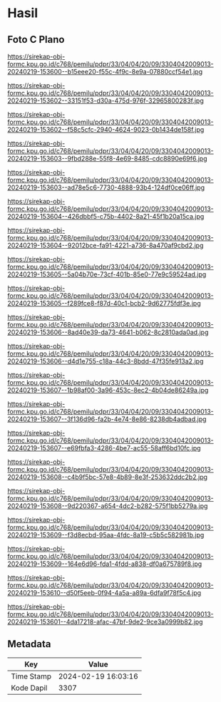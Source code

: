 # Hasil

## Foto C Plano

https://sirekap-obj-formc.kpu.go.id/c768/pemilu/pdpr/33/04/04/20/09/3304042009013-20240219-153600--b15eee20-f55c-4f9c-8e9a-07880ccf54e1.jpg

https://sirekap-obj-formc.kpu.go.id/c768/pemilu/pdpr/33/04/04/20/09/3304042009013-20240219-153602--33151f53-d30a-475d-976f-32965800283f.jpg

https://sirekap-obj-formc.kpu.go.id/c768/pemilu/pdpr/33/04/04/20/09/3304042009013-20240219-153602--f58c5cfc-2940-4624-9023-0b1434de158f.jpg

https://sirekap-obj-formc.kpu.go.id/c768/pemilu/pdpr/33/04/04/20/09/3304042009013-20240219-153603--9fbd288e-55f8-4e69-8485-cdc8890e69f6.jpg

https://sirekap-obj-formc.kpu.go.id/c768/pemilu/pdpr/33/04/04/20/09/3304042009013-20240219-153603--ad78e5c6-7730-4888-93b4-124df0ce06ff.jpg

https://sirekap-obj-formc.kpu.go.id/c768/pemilu/pdpr/33/04/04/20/09/3304042009013-20240219-153604--426dbbf5-c75b-4402-8a21-45f1b20a15ca.jpg

https://sirekap-obj-formc.kpu.go.id/c768/pemilu/pdpr/33/04/04/20/09/3304042009013-20240219-153604--92012bce-fa91-4221-a736-8a470af9cbd2.jpg

https://sirekap-obj-formc.kpu.go.id/c768/pemilu/pdpr/33/04/04/20/09/3304042009013-20240219-153605--5a04b70e-73cf-401b-85e0-77e9c59524ad.jpg

https://sirekap-obj-formc.kpu.go.id/c768/pemilu/pdpr/33/04/04/20/09/3304042009013-20240219-153605--f289fce8-f87d-40c1-bcb2-9d62775fdf3e.jpg

https://sirekap-obj-formc.kpu.go.id/c768/pemilu/pdpr/33/04/04/20/09/3304042009013-20240219-153606--8ad40e39-da73-4641-b062-8c2810ada0ad.jpg

https://sirekap-obj-formc.kpu.go.id/c768/pemilu/pdpr/33/04/04/20/09/3304042009013-20240219-153606--d4d1e755-c18a-44c3-8bdd-47f35fe913a2.jpg

https://sirekap-obj-formc.kpu.go.id/c768/pemilu/pdpr/33/04/04/20/09/3304042009013-20240219-153607--1b98af00-3a96-453c-8ec2-4b04de86249a.jpg

https://sirekap-obj-formc.kpu.go.id/c768/pemilu/pdpr/33/04/04/20/09/3304042009013-20240219-153607--3f136d96-fa2b-4e74-8e86-8238db4adbad.jpg

https://sirekap-obj-formc.kpu.go.id/c768/pemilu/pdpr/33/04/04/20/09/3304042009013-20240219-153607--e69fbfa3-4286-4be7-ac55-58aff6bd10fc.jpg

https://sirekap-obj-formc.kpu.go.id/c768/pemilu/pdpr/33/04/04/20/09/3304042009013-20240219-153608--c4b9f5bc-57e8-4b89-8e3f-253632ddc2b2.jpg

https://sirekap-obj-formc.kpu.go.id/c768/pemilu/pdpr/33/04/04/20/09/3304042009013-20240219-153608--9d220367-a654-4dc2-b282-575f1bb5279a.jpg

https://sirekap-obj-formc.kpu.go.id/c768/pemilu/pdpr/33/04/04/20/09/3304042009013-20240219-153609--f3d8ecbd-95aa-4fdc-8a19-c5b5c582981b.jpg

https://sirekap-obj-formc.kpu.go.id/c768/pemilu/pdpr/33/04/04/20/09/3304042009013-20240219-153609--164e6d96-fda1-4fdd-a838-df0a675789f8.jpg

https://sirekap-obj-formc.kpu.go.id/c768/pemilu/pdpr/33/04/04/20/09/3304042009013-20240219-153610--d50f5eeb-0f94-4a5a-a89a-6dfa9f78f5c4.jpg

https://sirekap-obj-formc.kpu.go.id/c768/pemilu/pdpr/33/04/04/20/09/3304042009013-20240219-153601--4da17218-afac-47bf-9de2-9ce3a0999b82.jpg


## Metadata

| Key        | Value               |
| ---------- | ------------------- |
| Time Stamp | 2024-02-19 16:03:16 |
| Kode Dapil | 3307                |



